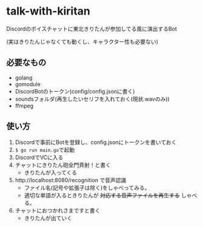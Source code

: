 # talk-with-kiritan
Discordのボイスチャットに東北きりたんが参加してる風に演出するBot

(実はきりたんじゃなくても動くし、キャラクター性も必要ない)
## 必要なもの
* golang
* gomodule
* DiscordBotのトークン(config/config.jsonに書く)
* soundsフォルダ(再生したいセリフを入れておく(現状.wavのみ))
* ffmpeg

## 使い方
1. Discordで事前にBotを登録し、config.jsonにトークンを書いておく
2. ```$ go run main.go```で起動
3. DiscordでVCに入る
3. チャットにきりたん砲全門斉射！と書く
    * きりたんが入ってくる
4. http://localhost:8080/recognition で音声認識
    * ファイル名(記号や拡張子は除く)をしゃべってみる。
    * 適切な単語が入るときりたんが ~~対応する音声ファイルを再生する~~ しゃべる。
5. チャットにおつかれさまですと書く
    * きりたんが出ていく

